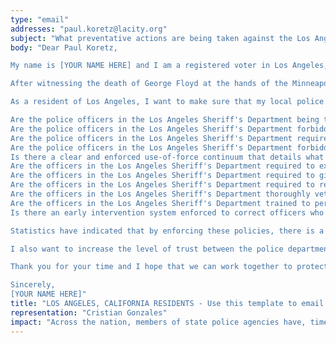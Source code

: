```yaml
---
type: "email"
addresses: "paul.koretz@lacity.org"
subject: "What preventative actions are being taken against the Los Angeles Sheriff's Department?"
body: "Dear Paul Koretz,

My name is [YOUR NAME HERE] and I am a registered voter in Los Angeles, California. I am writing to you today to ask what you are doing, as the Council Member (District 5) of Los Angeles, to ensure that your officers are not abusing their power and are held accountable for their actions.

After witnessing the death of George Floyd at the hands of the Minneapolis Police Department, I am left feeling outraged, frustrated, and hurt. The system has failed yet another black man and we are anxiously waiting to see if the officers responsible for his death will face consequences.

As a resident of Los Angeles, I want to make sure that my local police department is taking the necessary preventative measures to ensure that incidents like this will not occur in the future. So I ask:

Are the police officers in the Los Angeles Sheriff's Department being trained to de-escalate altercations by using peaceful conflict resolution strategies?
Are the police officers in the Los Angeles Sheriff's Department forbidden from using carotid restraints (chokeholds, strangleholds, etc.) and hog-tying methods? Furthermore, are they forbidden from transporting civilians in uncomfortable positions, such as face down in a vehicle?
Are the police officers in the Los Angeles Sheriff's Department required to intervene if they witness another officer using excessive force? Will officers be reprimanded if they fail to intervene?
Are the police officers in the Los Angeles Sheriff's Department forbidden from shooting at moving vehicles?
Is there a clear and enforced use-of-force continuum that details what weapons and force are acceptable in a wide variety of civilian-police interactions?
Are the officers in the Los Angeles Sheriff's Department required to exhaust every other possible option before using excessive force?
Are the officers in the Los Angeles Sheriff's Department required to give a verbal warning to civilians before drawing their weapon or using excessive force?
Are the officers in the Los Angeles Sheriff's Department required to report each time they threaten to or use force on civilians?
Are the officers in the Los Angeles Sheriff's Department thoroughly vetted to ensure that they do not have a history with abuse, racism, xenophobia, homophobia / transphobia, or discrimination?
Are the officers in the Los Angeles Sheriff's Department trained to perform and seek necessary medical action after using excessive force?
Is there an early intervention system enforced to correct officers who use excessive force? Additionally, how many complaints does an officer have to receive before they are reprimanded? Before they are terminated? More than three complaints are unacceptable.

Statistics have indicated that by enforcing these policies, there is a significant decrease in civilian complaints and injury due to excessive force. If any of the policies are not currently in place, then what is being done to ensure that they are going to be enforced in the near future? What can I do, as a concerned citizen, to set these policies in motion?

I also want to increase the level of trust between the police department and the community. To establish trust, there has to be transparency. I would like to see the Los Angeles Sheriff's Department collect and report data on civilian deaths that occurred in custody and as a result of an officer’s use of excessive force. The data should be broken down by demographics and should showcase the race, gender, sexuality, and religion of the civilians. Allowing the public access to this information will show us where we, as a community, fall short.

Thank you for your time and I hope that we can work together to protect the Los Angeles community. I refuse to let the next hashtag come from here.

Sincerely,
[YOUR NAME HERE]"
title: "LOS ANGELES, CALIFORNIA RESIDENTS - Use this template to email the Council Member (District 5) of Los Angeles to quiz them on what preventive actions are being taken to protect against police brutality from the Los Angeles Sheriff's Department."
representation: "Cristian Gonzales"
impact: "Across the nation, members of state police agencies have, time and time again, abused their power and have killed black Americans in a horrific manner, devoid of any lawfulness. Our nation has observed the cruel and evil killings of George Floyd, Breonna Taylor, Eric Garner, Ahmed Aubrey, and countless others of black Americans. Email the Council Member (District 5) for the city of Los Angeles and press the question--are you, Paul Koretz, taking any preventative actions to ensure that such acts of cruelty against African Americans don't happen as a consequence of policing with racist motives?"
---
```


